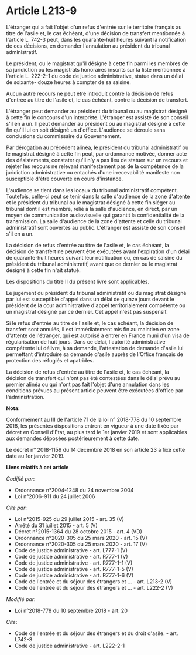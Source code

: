 # Article L213-9

L'étranger qui a fait l'objet d'un refus d'entrée sur le territoire français au titre de l'asile et, le cas échéant, d'une
décision de transfert mentionnée à l'article L. 742-3 peut, dans les quarante-huit heures suivant la notification de ces
décisions, en demander l'annulation au président du tribunal administratif.

Le président, ou le magistrat qu'il désigne à cette fin parmi les membres de sa juridiction ou les magistrats honoraires
inscrits sur la liste mentionnée à l'article L. 222-2-1 du code de justice administrative, statue dans un délai de soixante-
douze heures à compter de sa saisine.

Aucun autre recours ne peut être introduit contre la décision de refus d'entrée au titre de l'asile et, le cas échéant,
contre la décision de transfert.

L'étranger peut demander au président du tribunal ou au magistrat désigné à cette fin le concours d'un interprète. L'étranger
est assisté de son conseil s'il en a un. Il peut demander au président ou au magistrat désigné à cette fin qu'il lui en soit
désigné un d'office. L'audience se déroule sans conclusions du commissaire du Gouvernement.

Par dérogation au précédent alinéa, le président du tribunal administratif ou le magistrat désigné à cette fin peut, par
ordonnance motivée, donner acte des désistements, constater qu'il n'y a pas lieu de statuer sur un recours et rejeter les
recours ne relevant manifestement pas de la compétence de la juridiction administrative ou entachés d'une irrecevabilité
manifeste non susceptible d'être couverte en cours d'instance.

L'audience se tient dans les locaux du tribunal administratif compétent. Toutefois, celle-ci peut se tenir dans la salle
d'audience de la zone d'attente et le président du tribunal ou le magistrat désigné à cette fin siéger au tribunal dont il
est membre, relié à la salle d'audience, en direct, par un moyen de communication audiovisuelle qui garantit la
confidentialité de la transmission. La salle d'audience de la zone d'attente et celle du tribunal administratif sont ouvertes
au public. L'étranger est assisté de son conseil s'il en a un.

La décision de refus d'entrée au titre de l'asile et, le cas échéant, la décision de transfert ne peuvent être exécutées
avant l'expiration d'un délai de quarante-huit heures suivant leur notification ou, en cas de saisine du président du
tribunal administratif, avant que ce dernier ou le magistrat désigné à cette fin n'ait statué.

Les dispositions du titre II du présent livre sont applicables.

Le jugement du président du tribunal administratif ou du magistrat désigné par lui est susceptible d'appel dans un délai de
quinze jours devant le président de la cour administrative d'appel territorialement compétente ou un magistrat désigné par ce
dernier. Cet appel n'est pas suspensif.

Si le refus d'entrée au titre de l'asile et, le cas échéant, la décision de transfert sont annulés, il est immédiatement mis
fin au maintien en zone d'attente de l'étranger, qui est autorisé à entrer en France muni d'un visa de régularisation de huit
jours. Dans ce délai, l'autorité administrative compétente lui délivre, à sa demande, l'attestation de demande d'asile lui
permettant d'introduire sa demande d'asile auprès de l'Office français de protection des réfugiés et apatrides.

La décision de refus d'entrée au titre de l'asile et, le cas échéant, la décision de transfert qui n'ont pas été contestées
dans le délai prévu au premier alinéa ou qui n'ont pas fait l'objet d'une annulation dans les conditions prévues au présent
article peuvent être exécutées d'office par l'administration.

**Nota:**

Conformément au III de l'article 71 de la loi n° 2018-778 du 10 septembre 2018, les présentes dispositions entrent en vigueur
à une date fixée par décret en Conseil d'Etat, au plus tard le 1er janvier 2019 et sont applicables aux demandes déposées
postérieurement à cette date.

Le décret n° 2018-1159 du 14 décembre 2018 en son article 23 a fixé cette date au 1er janvier 2019.

**Liens relatifs à cet article**

_Codifié par_:

  - Ordonnance n°2004-1248 du 24 novembre 2004
  - Loi n°2006-911 du 24 juillet 2006

_Cité par_:

  - Loi n°2015-925 du 29 juillet 2015 - art. 35 (V)
  - Arrêté du 31 juillet 2015 - art. 5 (V)
  - Décret n°2015-1364 du 28 octobre 2015 - art. 4 (VD)
  - Ordonnance n°2020-305 du 25 mars 2020 - art. 15 (V)
  - Ordonnance n°2020-305 du 25 mars 2020 - art. 17 (V)
  - Code de justice administrative - art. L777-1 (V)
  - Code de justice administrative - art. R777-1 (V)
  - Code de justice administrative - art. R777-1-1 (V)
  - Code de justice administrative - art. R777-1-5 (V)
  - Code de justice administrative - art. R777-1-6 (V)
  - Code de l'entrée et du séjour des étrangers et ... - art. L213-2 (V)
  - Code de l'entrée et du séjour des étrangers et ... - art. L222-2 (V)

_Modifié par_:

  - Loi n°2018-778 du 10 septembre 2018 - art. 20

_Cite_:

  - Code de l'entrée et du séjour des étrangers et du droit d'asile. - art. L742-3
  - Code de justice administrative - art. L222-2-1
